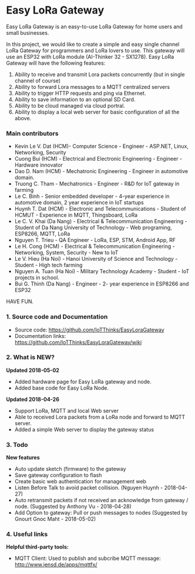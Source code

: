 # Easy LoRa Gateway
Easy LoRa Gateway is an easy-to-use LoRa Gateway for home users and small businesses.

In this project, we would like to create a simple and easy single channel LoRa Gateway for programmers and LoRa lovers to use. This gateway will use an ESP32 with LoRa module (AI-Thinker 32 - SX1278).
Easy LoRa Gateway will have the following features:
1. Ability to receive and transmit Lora packets concurrently (but in single channel of course)
2. Ability to forward Lora messages to a MQTT centralized servers
3. Ability to trigger HTTP requests and ping via Ethernet.
4. Ability to save information to an optional SD Card.
5. Ability to be cloud managed via cloud portral.
6. Ability to display a local web server for basic configuration of all the above.

### Main contributors
* Kevin Le V. Dat (HCM)- Computer Science - Engineer - ASP.NET, Linux, Networking, Security
* Cuong Bui (HCM) - Electrical and Electronic Engineering - Engineer - Hardware innovator
* Dao D. Nam (HCM) - Mechatronic Engineering - Engineer in automotive domain.
* Truong C. Tham - Mechatronics - Engineer - R&D for IoT gateway in farming
* Le C. Binh - Senior embedded developer - 4-year experience in automotive domain, 2 year experience in IoT startups
* Huynh T. Dat (HCM) -  Electronic and Telecommunications - Student of HCMUT - Experience in MQTT, Thingsboard, LoRa
* Le C. V. Khai (Da Nang) - Electrical & Telecommunication Engineering - Student of Da Nang University of Technology - Web programing, ESP8266, MQTT, LoRa
* Nguyen T. Trieu - QA Engineer - LoRa, ESP, STM, Android App, RF
* Le H. Cong (HCM) - Electrical & Telecommunication Engineering - Networking, System, Security - New to IoT
* Le V. Hieu (Ha Noi) - Hanoi University of Science and Technology - Student - High tech farming
* Nguyen A. Tuan (Ha Noi) -  Military Technology Academy - Student - IoT projects in school.
* Bui G. Thinh (Da Nang) - Engineer - 2- year experience in ESP8266 and ESP32

HAVE FUN.

### 1. Source code and Documentation
- Source code: https://github.com/IoTThinks/EasyLoraGateway
- Documentation links: https://github.com/IoTThinks/EasyLoraGateway/wiki

### 2. What is NEW?
<b>Updated 2018-05-02</b>
- Added hardware page for Easy LoRa gateway and node.
- Added base code for Easy LoRa Node.

<b>Updated 2018-04-26</b>
- Support LoRa, MQTT and local Web server
- Able to received Lora packets from a LoRa node and forward to MQTT server.
- Added a simple Web server to display the gateway status

### 3. Todo
<b>New features</b>
- Auto update sketch (firmware) to the gateway
- Save gateway configuration to flash
- Create basic web authentication for management web
- Listen Before Talk to avoid packet collision. (Nguyen Huynh - 2018-04-27)
- Auto retransmit packets if not received an acknowledge from gateway / node. (Suggested by Anthony Vu - 2018-04-28)
- Add Option to gateway: Pull or push messages to nodes (Suggested by Gnourt Gnoc Maht - 2018-05-02)

 ### 4. Useful links
<b>Helpful third-party tools:</b>
- MQTT Client: Used to publish and subcribe MQTT message: http://www.jensd.de/apps/mqttfx/
